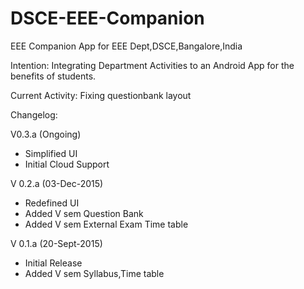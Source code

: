 # DSCE-EEE-Companion
EEE Companion App for EEE Dept,DSCE,Bangalore,India

Intention:
Integrating Department Activities to an Android App for the benefits of students.



Current Activity: Fixing questionbank layout



Changelog:

V0.3.a (Ongoing)

- Simplified UI
- Initial Cloud Support

V 0.2.a  (03-Dec-2015)

- Redefined UI
- Added V sem Question Bank
- Added V sem External Exam Time table

V 0.1.a  (20-Sept-2015)

- Initial Release
- Added V sem Syllabus,Time table


